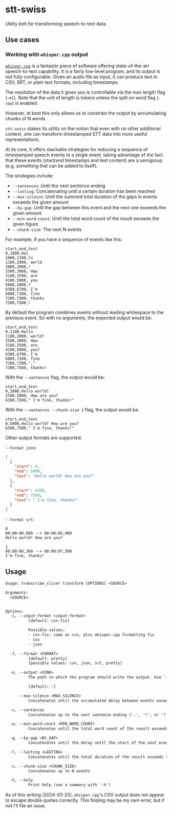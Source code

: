 # stt-swiss

Utility belt for transforming speech-to-text data.

## Use cases

### Working with `whisper.cpp` output

[`whisper.cpp`](https://github.com/ggerganov/whisper.cpp) is a fantastic piece
of software offering state-of-the-art speech-to-text capability. It is a fairly
low-level program, and its output is not fully configurable. Given an audio
file as input, it can produce text in CSV, SRT, or plain text formats,
including timestamps.

The resolution of the data it gives you is controllable via the max length flag
(`-ml`). Note that the unit of length is tokens unless the split on word flag
(`-sow`) is enabled.

However, at best this only allows us to constrain the output by accumulating
chunks of N words.

`stt-swiss` stakes its utility on the notion that even with no other additional
context, one can transform timestamped STT data into more useful
representations.

At its core, it offers stackable strategies for reducing a sequence of
timestamped speech events to a single event, taking advantage of the fact that
these events (start/end timestamps and text content) are a semigroup (e.g.
something that can be added to itself).

The strategies include:

- `--sentences`: Until the next sentence ending
- `--lasting`: Concatenating until a certain duration has been reached
- `--max-silence`: Until the summed total duration of the gaps in events exceeds the given amount
- `--by-gap`: Until the gap between this event and the next one exceeds the given amount
- `--min-word-count`: Until the total word count of the result exceeds the given figure
- `--chunk-size`: The next N events

For example, if you have a sequence of events like this:

```csv
start,end,text
0,1000,Hel
1000,1100,lo
1100,2000, world
2000,2000,!
2500,3000, How
3100,3500, are
4100,5000, you
5000,5000,?
6300,6700, I'm
6800,7200, fine
7300,7500, thanks
7500,7500,!
```

By default the program combines events without leading whitespace to the
previous event. So with no arguments, the expected output would be:

```csv
start,end,text
0,1100,Hello
1100,2000, world!
2500,3000, How
3100,3500, are
4100,5000, you?
6300,6700, I'm
6800,7200, fine
7200,7200,","
7300,7500, thanks!
```

With the `--sentences` flag, the output would be:

```csv
start,end,text
0,2000,Hello world!
2500,5000, How are you?
6300,7500," I'm fine, thanks!"
```

With the `--sentences --chunk-size 2` flag, the output would be:

```csv
start,end,text
0,5000,Hello world! How are you?
6300,7500," I'm fine, thanks!"
```

Other output formats are supported:

`--format json`:

```json
[
  {
    "start": 0,
    "end": 5000,
    "text": "Hello world! How are you?"
  },
  {
    "start": 6300,
    "end": 7500,
    "text": " I'm fine, thanks!"
  }
]
```

`--format srt`:

```srt
0
00:00:00,000 --> 00:00:05,000
Hello world! How are you?

1
00:00:06,300 --> 00:00:07,500
I'm fine, thanks!
```

## Usage

```txt
Usage: transcribe_slicer transform [OPTIONS] <SOURCE>

Arguments:
  <SOURCE>


Options:
  -i, --input-format <input-format>
          [default: csv-fix]

          Possible values:
          - csv-fix: same as csv, plus whisper.cpp formatting fix
          - csv
          - json

  -f, --format <FORMAT>
          [default: pretty]
          [possible values: csv, json, srt, pretty]

  -o, --output <SINK>
          The path to which the program should write the output. Use `-` for stdout

          [default: -]

      --max-silence <MAX_SILENCE>
          Concatenates until the accumulated delay between events exceeds the given duration

  -s, --sentences
          Concatenates up to the next sentence ending ('.', '!', or '?')

  -w, --min-word-count <MIN_WORD_COUNT>
          Concatenates until the total word count of the result exceeds the given value

  -g, --by-gap <BY_GAP>
          Concatenates until the delay until the start of the next event exceeds the given duration

  -l, --lasting <LASTING>
          Concatenates until the total duration of the result exceeds the given value

  -c, --chunk-size <CHUNK_SIZE>
          Concatenates up to N events

  -h, --help
          Print help (see a summary with '-h')
```

As of this writing (2024-03-25), `whisper.cpp`'s CSV output does not appear to
escape double quotes correctly. This finding may be my own error, but if not
I'll file an issue.
